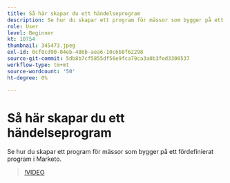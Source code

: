 ```yaml
---
title: Så här skapar du ett händelseprogram
description: Se hur du skapar ett program för mässor som bygger på ett fördefinierat program i Marketo.
role: User
level: Beginner
kt: 10754
thumbnail: 345473.jpeg
exl-id: 0cf8cd90-04eb-486b-aea6-10c6b8f62298
source-git-commit: 5db8b7cf5855df56e9fca79ca3a0b3fed3300537
workflow-type: tm+mt
source-wordcount: '50'
ht-degree: 0%

---
```


# Så här skapar du ett händelseprogram

Se hur du skapar ett program för mässor som bygger på ett fördefinierat program i Marketo.

>[!VIDEO](https://video.tv.adobe.com/v/345473/?quality=12&learn=on)
